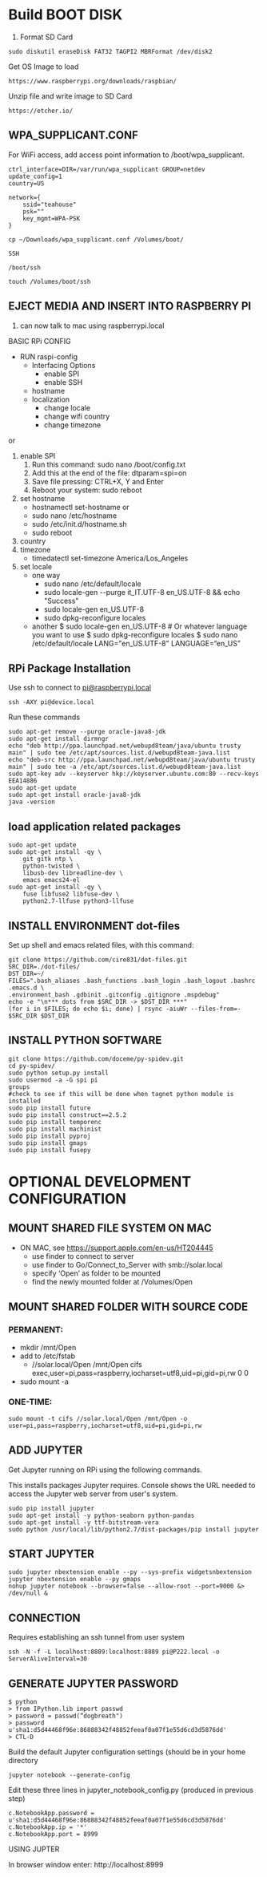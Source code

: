 # Build BOOT DISK

1. Format SD Card
```
sudo diskutil eraseDisk FAT32 TAGPI2 MBRFormat /dev/disk2
```
Get OS Image to load
```
https://www.raspberrypi.org/downloads/raspbian/
```
Unzip file and write image to SD Card
```
https://etcher.io/
```

## WPA_SUPPLICANT.CONF

For WiFi access, add access point information to /boot/wpa_supplicant.
```
ctrl_interface=DIR=/var/run/wpa_supplicant GROUP=netdev
update_config=1
country=US

network={
    ssid="teahouse"
    psk=""
    key_mgmt=WPA-PSK
}
```
```
cp ~/Downloads/wpa_supplicant.conf /Volumes/boot/

SSH

/boot/ssh

touch /Volumes/boot/ssh
```

## EJECT MEDIA AND INSERT INTO RASPBERRY PI

1. can now talk to mac using raspberrypi.local


BASIC RPi CONFIG

* RUN raspi-config
    * Interfacing Options
        * enable SPI
        * enable SSH
    * hostname
    * localization
        * change locale
        * change wifi country
        * change timezone

or

1. enable SPI
    1. Run this command: sudo nano /boot/config.txt
    2. Add this at the end of the file: dtparam=spi=on
    3. Save file pressing: CTRL+X, Y and Enter
    4. Reboot your system: sudo reboot
2. set hostname
    * hostnamectl set-hostname
                or
    * sudo nano /etc/hostname
    * sudo /etc/init.d/hostname.sh
    * sudo reboot
1. country
2. timezone
    * timedatectl set-timezone America/Los_Angeles
3. set locale
    * one way
        * sudo nano /etc/default/locale
        * sudo locale-gen --purge it_IT.UTF-8 en_US.UTF-8 && echo "Success"
        * sudo locale-gen en_US.UTF-8
        * sudo dpkg-reconfigure locales
    * another
$ sudo locale-gen en_US.UTF-8 # Or whatever language you want to use
$ sudo dpkg-reconfigure locales
$ sudo nano /etc/default/locale
LANG="en_US.UTF-8"
LANGUAGE=“en_US”


## RPi Package Installation

Use ssh to connect to pi@raspberrypi.local

```
ssh -AXY pi@device.local
```

Run these commands

```
sudo apt-get remove --purge oracle-java8-jdk
sudo apt-get install dirmngr
echo "deb http://ppa.launchpad.net/webupd8team/java/ubuntu trusty main" | sudo tee /etc/apt/sources.list.d/webupd8team-java.list
echo "deb-src http://ppa.launchpad.net/webupd8team/java/ubuntu trusty main" | sudo tee -a /etc/apt/sources.list.d/webupd8team-java.list
sudo apt-key adv --keyserver hkp://keyserver.ubuntu.com:80 --recv-keys EEA14886
sudo apt-get update
sudo apt-get install oracle-java8-jdk
java -version
```

## load application related packages
```
sudo apt-get update
sudo apt-get install -qy \
    git gitk ntp \
    python-twisted \
    libusb-dev libreadline-dev \
    emacs emacs24-el
sudo apt-get install -qy \
    fuse libfuse2 libfuse-dev \
    python2.7-llfuse python3-llfuse
```

## INSTALL ENVIRONMENT dot-files

Set up shell and emacs related files, with this command:
```
git clone https://github.com/cire831/dot-files.git
SRC_DIR=./dot-files/
DST_DIR=~/
FILES=".bash_aliases .bash_functions .bash_login .bash_logout .bashrc .emacs.d \
.environment_bash .gdbinit .gitconfig .gitignore .mspdebug"
echo -e "\n*** dots from $SRC_DIR -> $DST_DIR ***"
(for i in $FILES; do echo $i; done) | rsync -aiuWr --files-from=- $SRC_DIR $DST_DIR
```

## INSTALL PYTHON SOFTWARE
```
git clone https://github.com/doceme/py-spidev.git
cd py-spidev/
sudo python setup.py install
sudo usermod -a -G spi pi
groups
#check to see if this will be done when tagnet python module is installed
sudo pip install future
sudo pip install construct==2.5.2
sudo pip install temporenc
sudo pip install machinist
sudo pip install pyproj
sudo pip install gmaps
sudo pip install fusepy
```

# OPTIONAL DEVELOPMENT CONFIGURATION

## MOUNT SHARED FILE SYSTEM ON MAC

* ON MAC, see https://support.apple.com/en-us/HT204445
    * use finder to connect to server
    * use finder to Go/Connect_to_Server with smb://solar.local
    * specify ‘Open’ as folder to be mounted
    * find the newly mounted folder at /Volumes/Open

## MOUNT SHARED FOLDER WITH SOURCE CODE

### PERMANENT:
* mkdir /mnt/Open
* add to /etc/fstab
    * //solar.local/Open /mnt/Open cifs exec,user=pi,pass=raspberry,iocharset=utf8,uid=pi,gid=pi,rw  0 0
* sudo mount -a

### ONE-TIME:
```
sudo mount -t cifs //solar.local/Open /mnt/Open -o user=pi,pass=raspberry,iocharset=utf8,uid=pi,gid=pi,rw
```

## ADD JUPYTER
Get Jupyter running on RPi using the following commands.

This installs packages Jupyter requires. Console shows the
URL needed to access the Jupyter web server from user's system.
```
sudo pip install jupyter
sudo apt-get install -y python-seaborn python-pandas
sudo apt-get install -y ttf-bitstream-vera
sudo python /usr/local/lib/python2.7/dist-packages/pip install jupyter
```

## START JUPYTER
```
sudo jupyter nbextension enable --py --sys-prefix widgetsnbextension
jupyter nbextension enable --py gmaps
nohup jupyter notebook --browser=false --allow-root --port=9000 &> /dev/null &
```

## CONNECTION

Requires establishing an ssh tunnel from user system

```
ssh -N -f -L localhost:8889:localhost:8889 pi@P222.local -o ServerAliveInterval=30
```


## GENERATE JUPYTER PASSWORD

```
$ python
> from IPython.lib import passwd
> password = passwd(“dogbreath")
> password
u'sha1:d5d44468f96e:86888342f48852feeaf0a07f1e55d6cd3d5876dd'
> CTL-D
```

Build the default Jupyter configuration settings (should be in your home directory

```
jupyter notebook --generate-config
```

Edit these three lines in jupyter_notebook_config.py (produced in previous step)
```
c.NotebookApp.password = u'sha1:d5d44468f96e:86888342f48852feeaf0a07f1e55d6cd3d5876dd'
c.NotebookApp.ip = '*'
c.NotebookApp.port = 8999
```

USING JUPTER

In browser window enter:
http://localhost:8999
